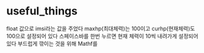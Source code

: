 # useful_things
float 값으로 imsi라는 값을 주었다
maxhp(최대체력)는 100이고 curhp(현재체력)도 100으로 설정되어 있다
스페이스바를 한번 누르면 현재 체력이 10씩 내려가게 설정되어 있다
부드럽게 깎이는 것을 위해 Mathf를 
